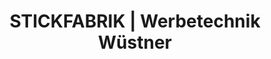 ---
title: "STICKFABRIK | Werbetechnik Wüstner"
url: /leiwen/stickfabrik-werbetechnik-wuestner/
shop: Supermarkt
---